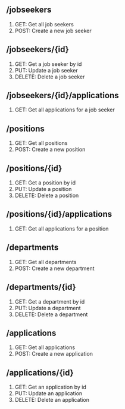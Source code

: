 ## /jobseekers
1. GET: Get all job seekers
2. POST: Create a new job seeker

## /jobseekers/{id}
1. GET: Get a job seeker by id
2. PUT: Update a job seeker
3. DELETE: Delete a job seeker

## /jobseekers/{id}/applications
1. GET: Get all applications for a job seeker

## /positions
1. GET: Get all positions
2. POST: Create a new position

## /positions/{id}
1. GET: Get a position by id
2. PUT: Update a position
3. DELETE: Delete a position

## /positions/{id}/applications
1. GET: Get all applications for a position

## /departments
1. GET: Get all departments
2. POST: Create a new department

## /departments/{id}
1. GET: Get a department by id
2. PUT: Update a department
3. DELETE: Delete a department

## /applications
1. GET: Get all applications
2. POST: Create a new application

## /applications/{id}
1. GET: Get an application by id
2. PUT: Update an application
3. DELETE: Delete an application
